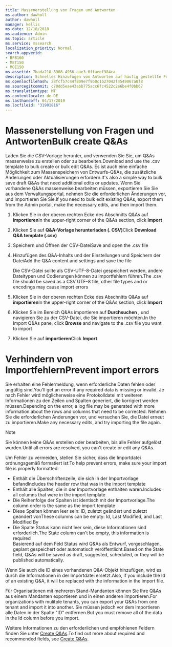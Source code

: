 ```yaml
---
title: Massenerstellung von Fragen und Antworten
ms.author: dawholl
author: dawholl
manager: kellis
ms.date: 12/18/2018
ms.audience: Admin
ms.topic: article
ms.service: mssearch
localization_priority: Normal
search.appverid:
- BFB160
- MET150
- MOE150
ms.assetid: 7bada218-8908-4956-aae3-6ffaeef384ca
description: Schnelles Hinzufügen von Antworten auf häufig gestellte Fragen mit Importtools im Microsoft Search Admin Portal
ms.openlocfilehash: 28fcf57c44f809e7f9b0c1b27042f4549067a0f8
ms.sourcegitcommit: c70dd5eae43abb775acc6fc4522c2e6be4f0bb67
ms.translationtype: MT
ms.contentlocale: de-DE
ms.lasthandoff: 04/17/2019
ms.locfileid: "31901816"
---
```

# <a name="bulk-create-qas"></a><span data-ttu-id="c7141-103">Massenerstellung von Fragen und Antworten</span><span class="sxs-lookup"><span data-stu-id="c7141-103">Bulk create Q&As</span></span>

<span data-ttu-id="c7141-104">Laden Sie die CSV-Vorlage herunter, und verwenden Sie Sie, um Q&As massenweise zu erstellen oder zu bearbeiten.</span><span class="sxs-lookup"><span data-stu-id="c7141-104">Download and use the .csv template to bulk create or bulk edit Q&As.</span></span> <span data-ttu-id="c7141-105">Es ist auch eine einfache Möglichkeit zum Massenspeichern von Entwurfs-Q&As, die zusätzliche Änderungen oder Aktualisierungen erfordern.</span><span class="sxs-lookup"><span data-stu-id="c7141-105">It's also a simple way to bulk save draft Q&As that need additional edits or updates.</span></span> <span data-ttu-id="c7141-106">Wenn Sie vorhandene Q&As massenweise bearbeiten müssen, exportieren Sie Sie aus dem Verwaltungsportal, nehmen Sie die erforderlichen Änderungen vor, und importieren Sie Sie.</span><span class="sxs-lookup"><span data-stu-id="c7141-106">If you need to bulk edit existing Q&As, export them from the Admin portal, make the necessary edits, and then import them.</span></span>
  
1. <span data-ttu-id="c7141-107">Klicken Sie in der oberen rechten Ecke des Abschnitts Q&As auf **importieren**</span><span class="sxs-lookup"><span data-stu-id="c7141-107">In the upper-right corner of the Q&As section, click **Import**</span></span>
    
2. <span data-ttu-id="c7141-108">Klicken Sie auf **Q&A-Vorlage herunterladen (. CSV)**</span><span class="sxs-lookup"><span data-stu-id="c7141-108">Click **Download Q&A template (.csv)**</span></span>
    
3. <span data-ttu-id="c7141-109">Speichern und Öffnen der CSV-Datei</span><span class="sxs-lookup"><span data-stu-id="c7141-109">Save and open the .csv file</span></span>
    
4. <span data-ttu-id="c7141-110">Hinzufügen des Q&A-Inhalts und der Einstellungen und Speichern der Datei</span><span class="sxs-lookup"><span data-stu-id="c7141-110">Add the Q&A content and settings and save the file</span></span>

    <span data-ttu-id="c7141-111">Die CSV-Datei sollte als CSV-UTF-8-Datei gespeichert werden, andere Dateitypen und Codierungen können zu Importfehlern führen.</span><span class="sxs-lookup"><span data-stu-id="c7141-111">The .csv file should be saved as a CSV UTF-8 file, other file types and or encodings may cause import errors</span></span>
    
5. <span data-ttu-id="c7141-112">Klicken Sie in der oberen rechten Ecke des Abschnitts Q&As auf **importieren**</span><span class="sxs-lookup"><span data-stu-id="c7141-112">In the upper-right corner of the Q&As section, click **Import**</span></span>
    
6. <span data-ttu-id="c7141-113">Klicken Sie im Bereich Q&As importieren auf **Durchsuchen** , und navigieren Sie zu der CSV-Datei, die Sie importieren möchten.</span><span class="sxs-lookup"><span data-stu-id="c7141-113">In the Import Q&As pane, click **Browse** and navigate to the .csv file you want to import</span></span> 
    
7. <span data-ttu-id="c7141-114">Klicken Sie auf **importieren**</span><span class="sxs-lookup"><span data-stu-id="c7141-114">Click **Import**</span></span>

# <a name="prevent-import-errors"></a><span data-ttu-id="c7141-115">Verhindern von Importfehlern</span><span class="sxs-lookup"><span data-stu-id="c7141-115">Prevent import errors</span></span>      
<span data-ttu-id="c7141-116">Sie erhalten eine Fehlermeldung, wenn erforderliche Daten fehlen oder ungültig sind.</span><span class="sxs-lookup"><span data-stu-id="c7141-116">You'll get an error if any required data is missing or invalid.</span></span> <span data-ttu-id="c7141-117">Je nach Fehler wird möglicherweise eine Protokolldatei mit weiteren Informationen zu den Zeilen und Spalten generiert, die korrigiert werden müssen.</span><span class="sxs-lookup"><span data-stu-id="c7141-117">Depending on the error, a log file may be generated with more information about the rows and columns that need to be corrected.</span></span> <span data-ttu-id="c7141-118">Nehmen Sie die erforderlichen Änderungen vor, und versuchen Sie, die Datei erneut zu importieren.</span><span class="sxs-lookup"><span data-stu-id="c7141-118">Make any necessary edits, and try importing the file again.</span></span>

> [!NOTE]
> <span data-ttu-id="c7141-119">Sie können keine Q&As erstellen oder bearbeiten, bis alle Fehler aufgelöst wurden.</span><span class="sxs-lookup"><span data-stu-id="c7141-119">Until all errors are resolved, you can't create or edit any Q&As.</span></span> 

<span data-ttu-id="c7141-120">Um Fehler zu vermeiden, stellen Sie sicher, dass die Importdatei ordnungsgemäß formatiert ist:</span><span class="sxs-lookup"><span data-stu-id="c7141-120">To help prevent errors, make sure your import file is properly formatted:</span></span>
- <span data-ttu-id="c7141-121">Enthält die Überschriftenzeile, die sich in der Importvorlage befand</span><span class="sxs-lookup"><span data-stu-id="c7141-121">Includes the header row that was in the import template</span></span>
- <span data-ttu-id="c7141-122">Enthält alle Spalten, die in der Importvorlage enthalten waren.</span><span class="sxs-lookup"><span data-stu-id="c7141-122">Includes all columns that were in the import template</span></span>
- <span data-ttu-id="c7141-123">Die Reihenfolge der Spalten ist identisch mit der Importvorlage.</span><span class="sxs-lookup"><span data-stu-id="c7141-123">The column order is the same as the import template</span></span>
- <span data-ttu-id="c7141-124">Diese Spalten können leer sein: ID, zuletzt geändert und zuletzt geändert von</span><span class="sxs-lookup"><span data-stu-id="c7141-124">These columns can be empty: Id, Last Modified, and Last Modified By</span></span>
- <span data-ttu-id="c7141-125">Die Spalte Status kann nicht leer sein, diese Informationen sind erforderlich.</span><span class="sxs-lookup"><span data-stu-id="c7141-125">The State column can't be empty, this information is required</span></span>  
<span data-ttu-id="c7141-126">Basierend auf dem Feld Status wird Q&As als Entwurf, vorgeschlagen, geplant gespeichert oder automatisch veröffentlicht.</span><span class="sxs-lookup"><span data-stu-id="c7141-126">Based on the State field, Q&As will be saved as draft, suggested, scheduled, or they will be published automatically.</span></span>

<span data-ttu-id="c7141-127">Wenn Sie auch die ID eines vorhandenen Q&A-Objekt hinzufügen, wird es durch die Informationen in der Importdatei ersetzt.</span><span class="sxs-lookup"><span data-stu-id="c7141-127">Also, if you include the Id of an existing Q&A, it will be replaced with the information in the import file.</span></span>

<span data-ttu-id="c7141-128">Für Organisationen mit mehreren Stand-Mandanten können Sie Ihre Q&As aus einem Mandanten exportieren und in einen anderen importieren.</span><span class="sxs-lookup"><span data-stu-id="c7141-128">For organizations with mulitple tenants, you can export your Q&As from one tenant and import it into another.</span></span> <span data-ttu-id="c7141-129">Sie müssen jedoch vor dem Importieren alle Daten in der Spalte "ID" entfernen.</span><span class="sxs-lookup"><span data-stu-id="c7141-129">But you must remove all of the data in the Id column before you import.</span></span>

<span data-ttu-id="c7141-130">Weitere Informationen zu den erforderlichen und empfohlenen Feldern finden Sie unter [Create Q&As](create-qas.md).</span><span class="sxs-lookup"><span data-stu-id="c7141-130">To find out more about required and recommended fields, see [Create Q&As](create-qas.md).</span></span>

  

